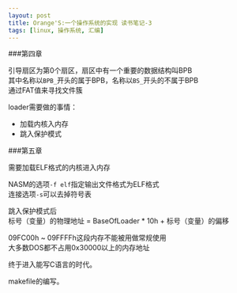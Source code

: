 ```yaml
---
layout: post
title: Orange'S:一个操作系统的实现 读书笔记-3
tags: [linux, 操作系统, 汇编]
---
```


###第四章

引导扇区为第0个扇区，扇区中有一个重要的数据结构叫BPB  
其中名称以`BPB_`开头的属于BPB，名称以`BS_`开头的不属于BPB  
通过FAT值来寻找文件簇

loader需要做的事情：  
*   加载内核入内存  
*   跳入保护模式

###第五章

需要加载ELF格式的内核进入内存

NASM的选项`-f elf`指定输出文件格式为ELF格式  
连接选项`-s`可以去掉符号表

跳入保护模式后  
标号（变量）的物理地址 = BaseOfLoader * 10h + 标号（变量）的偏移

09FC00h ~ 09FFFFh这段内存不能被用做常规使用  
大多数DOS都不占用0x30000以上的内存地址

终于进入能写C语言的时代。

makefile的编写。


